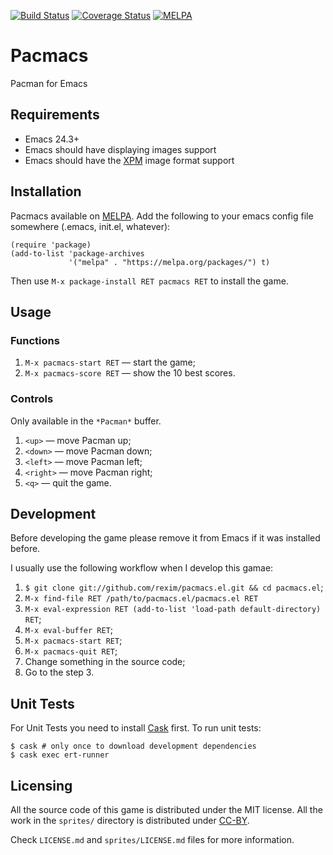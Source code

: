 [![Build Status](https://travis-ci.org/rexim/pacmacs.el.svg?branch=master)](https://travis-ci.org/rexim/pacmacs.el)
[![Coverage Status](https://coveralls.io/repos/rexim/pacmacs.el/badge.svg?branch=master&service=github)](https://coveralls.io/github/rexim/pacmacs.el?branch=master)
[![MELPA](http://melpa.org/packages/pacmacs-badge.svg)](http://melpa.org/#/pacmacs)

# Pacmacs #

Pacman for Emacs

## Requirements ##

- Emacs 24.3+
- Emacs should have displaying images support
- Emacs should have the [XPM](https://en.wikipedia.org/wiki/X_PixMap) image format support

## Installation ##

Pacmacs available on [MELPA](http://melpa.org/). Add the following to
your emacs config file somewhere (.emacs, init.el, whatever):

```
(require 'package)
(add-to-list 'package-archives
             '("melpa" . "https://melpa.org/packages/") t)
```

Then use `M-x package-install RET pacmacs RET` to install the game.

## Usage ##

### Functions ###

1. `M-x pacmacs-start RET` — start the game;
2. `M-x pacmacs-score RET` — show the 10 best scores.

### Controls ###

Only available in the `*Pacman*` buffer.

1. `<up>` — move Pacman up;
2. `<down>` — move Pacman down;
3. `<left>` — move Pacman left;
4. `<right>` — move Pacman right;
5. `<q>` — quit the game.

## Development ##

Before developing the game please remove it from Emacs if it was
installed before.

I usually use the following workflow when I develop this gamae:

1. `$ git clone git://github.com/rexim/pacmacs.el.git && cd pacmacs.el`;
2. `M-x find-file RET /path/to/pacmacs.el/pacmacs.el RET`
3. `M-x eval-expression RET (add-to-list 'load-path default-directory) RET`;
4. `M-x eval-buffer RET`;
5. `M-x pacmacs-start RET`;
6. `M-x pacmacs-quit RET`;
7. Change something in the source code;
8. Go to the step 3.

## Unit Tests ##

For Unit Tests you need to install
[Cask](http://cask.readthedocs.org/en/latest/) first. To run unit
tests:

    $ cask # only once to download development dependencies
    $ cask exec ert-runner

## Licensing ##

All the source code of this game is distributed under the MIT
license. All the work in the `sprites/` directory is distributed under
[CC-BY](https://creativecommons.org/licenses/by/4.0/).

Check `LICENSE.md` and `sprites/LICENSE.md` files for more
information.
